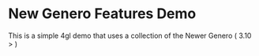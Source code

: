 
# New Genero Features Demo

This is a simple 4gl demo that uses a collection of the Newer Genero ( 3.10 > )
